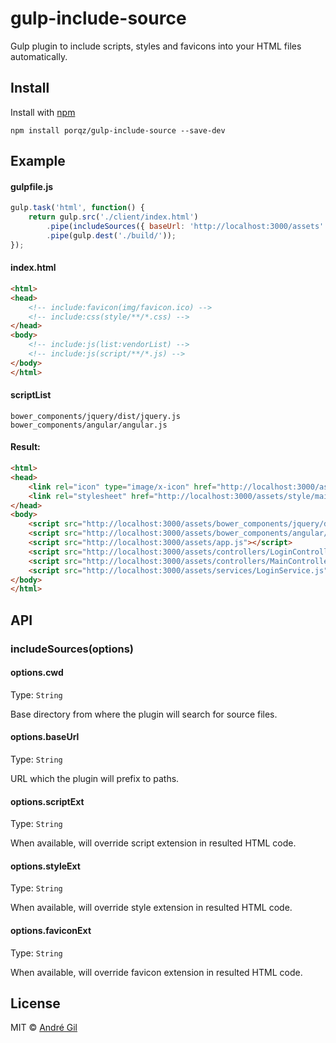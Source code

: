 # gulp-include-source

Gulp plugin to include scripts, styles and favicons into your HTML files automatically.



## Install

Install with [npm](https://npmjs.org/package/gulp-ngmin)

```
npm install porqz/gulp-include-source --save-dev
```



## Example

#### gulpfile.js

```js
gulp.task('html', function() {
    return gulp.src('./client/index.html')
        .pipe(includeSources({ baseUrl: 'http://localhost:3000/assets' }))
        .pipe(gulp.dest('./build/'));
});
```

#### index.html

```html
<html>
<head>
    <!-- include:favicon(img/favicon.ico) -->
    <!-- include:css(style/**/*.css) -->
</head>
<body>
    <!-- include:js(list:vendorList) -->
    <!-- include:js(script/**/*.js) -->
</body>
</html>
```

#### scriptList

```
bower_components/jquery/dist/jquery.js
bower_components/angular/angular.js
```

#### Result:

```html
<html>
<head>
    <link rel="icon" type="image/x-icon" href="http://localhost:3000/assets/img/favicon.ico">
    <link rel="stylesheet" href="http://localhost:3000/assets/style/main.css">
</head>
<body>
    <script src="http://localhost:3000/assets/bower_components/jquery/dist/jquery.js"></script>
    <script src="http://localhost:3000/assets/bower_components/angular/angular.js"></script>
    <script src="http://localhost:3000/assets/app.js"></script>
    <script src="http://localhost:3000/assets/controllers/LoginController.js"></script>
    <script src="http://localhost:3000/assets/controllers/MainController.js"></script>
    <script src="http://localhost:3000/assets/services/LoginService.js"></script>
</body>
</html>
```



## API

### includeSources(options)

#### options.cwd

Type: `String`

Base directory from where the plugin will search for source files.

#### options.baseUrl

Type: `String`

URL which the plugin will prefix to paths.

#### options.scriptExt

Type: `String`

When available, will override script extension in resulted HTML code.

#### options.styleExt

Type: `String`

When available, will override style extension in resulted HTML code.

#### options.faviconExt

Type: `String`

When available, will override favicon extension in resulted HTML code.



## License

MIT © [André Gil](http://somepixels.net)